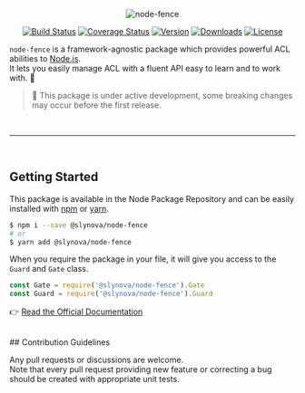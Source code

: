 <p align="center">
  <img alt="node-fence" src="https://cloud.githubusercontent.com/assets/2793951/22829562/7c8aa7c6-efa3-11e6-9e69-11b6c6c7a7b3.png">
</p>

<p align="center">
  <a href="https://travis-ci.org/Slynova-Org/node-fence"><img src="https://img.shields.io/travis/Slynova-Org/node-fence/master.svg?style=flat-square" alt="Build Status"></a>
  <a href="https://coveralls.io/github/Slynova-Org/node-fence?branch=master"><img src="https://img.shields.io/coveralls/Slynova-Org/node-fence/master.svg?style=flat-square" alt="Coverage Status"></a>
  <a href="https://www.npmjs.com/package/node-fence"><img src="https://img.shields.io/npm/v/node-fence.svg?style=flat-square" alt="Version"></a>
  <a href="https://www.npmjs.com/package/node-fence"><img src="https://img.shields.io/npm/dt/node-fence.svg?style=flat-square" alt="Downloads"></a>
  <a href="https://opensource.org/licenses/MIT"><img src="https://img.shields.io/npm/l/node-fence.svg?style=flat-square" alt="License"></a>
</p>

`node-fence` is a framework-agnostic package which provides powerful ACL abilities to [Node.js](https://nodejs.org).<br>
It lets you easily manage ACL with a fluent API easy to learn and to work with. :rocket:

> :pray: This package is under active development, some breaking changes may occur before the first release.

<br>
<hr>
<br>

## Getting Started

This package is available in the Node Package Repository and can be easily installed with [npm](https://docs.npmjs.com/getting-started/what-is-npm) or [yarn](https://yarnpkg.com).

```bash
$ npm i --save @slynova/node-fence
# or
$ yarn add @slynova/node-fence
```

When you require the package in your file, it will give you access to the `Guard` and `Gate` class.<br>

```javascript
const Gate = require('@slynova/node-fence').Gate
const Guard = require('@slynova/node-fence').Guard
```

:point_right: [Read the Official Documentation](https://github.com/Slynova-Org/node-fence/wiki)

<br>
## Contribution Guidelines

Any pull requests or discussions are welcome.<br>
Note that every pull request providing new feature or correcting a bug should be created with appropriate unit tests.
